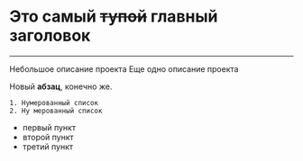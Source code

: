 # Это самый ~~тупой~~ **главный заголовок**
---
Небольшое описание проекта  Еще одно описание проекта

Новый **абзац**, конечно же.

```
1. Нумерованный список
2. Ну мерованный список

```

* первый пункт
* второй пункт
* третий пункт